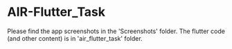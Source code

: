 # AIR-Flutter_Task
Please find the app screenshots in the 'Screenshots' folder.
The flutter code (and other content) is in 'air_flutter_task' folder.

